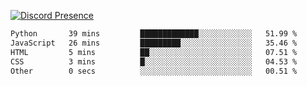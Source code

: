 [![Discord Presence](https://lanyard.cnrad.dev/api/689805100331696149)](https://discord.com/users/689805100331696149)

<!--START_SECTION:waka-->

```txt
Python       39 mins         █████████████░░░░░░░░░░░░   51.99 %
JavaScript   26 mins         █████████░░░░░░░░░░░░░░░░   35.46 %
HTML         5 mins          ██░░░░░░░░░░░░░░░░░░░░░░░   07.51 %
CSS          3 mins          █░░░░░░░░░░░░░░░░░░░░░░░░   04.53 %
Other        0 secs          ░░░░░░░░░░░░░░░░░░░░░░░░░   00.51 %
```

<!--END_SECTION:waka-->
<img src="https://hit.yhype.me/github/profile?user_id=53441990" alt="">

